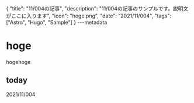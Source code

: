 {
  "title": "11/004の記事",
  "description": "11/004の記事のサンプルです。説明文がここに入ります",
  "icon": "hoge.png",
  "date": "2021/11/004",
  "tags": ["Astro", "Hugo", "Sample"]
}
---metadata

# hoge
hogehoge

## today
2021/11/004